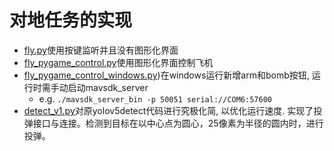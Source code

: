 # 对地任务的实现  
- [fly.py](flight_control/fly.py)使用按键监听并且没有图形化界面  
- [fly_pygame_control.py](flight_control/fly_pygame_control.py)使用图形化界面控制飞机
- [fly_pygame_control_windows.py](flight_control/fly_pygame_control_windows.py))在windows运行新增arm和bomb按钮, 运行时需手动启动mavsdk_server
  - e.g. `./mavsdk_server_bin -p 50051 serial://COM6:57600`
- [detect_v1.py](vision/detect_v1.py)对原yolov5detect代码进行究极化简, 以优化运行速度. 实现了投弹接口与连接。检测到目标在以中心点为圆心，25像素为半径的圆内时，进行投弹。

